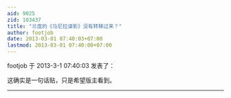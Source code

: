 ```yaml
---
aid: 9025
zid: 103437
title: "兰度的《马尼拉谍影》没有转移过来？"
author: footjob
date: 2013-03-01 07:40:03+07:00
lastmod: 2013-03-01 07:40:00+07:00
---
```


footjob 于 2013-3-1 07:40:03 发表了：

这确实是一句话贴，只是希望版主看到。

---
